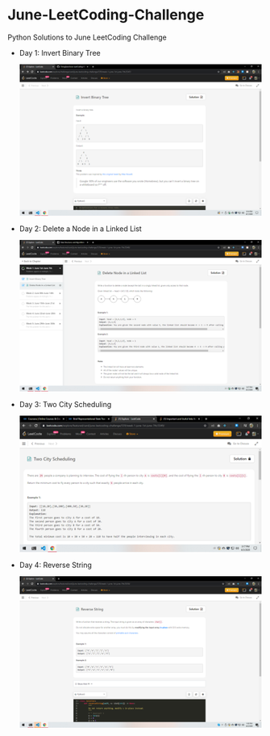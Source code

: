 # June-LeetCoding-Challenge
Python Solutions to June LeetCoding Challenge

<ul>
    <li>
            <p>Day 1: Invert Binary Tree</p>
            <img src="./questions/day1.png" alt="Day1 question">
    </li>
    <li>
            <p>Day 2: Delete a Node in a Linked List</p>
            <img src="./questions/day2.png" alt="Day2 question">
    </li>
    <li>
            <p>Day 3: Two City Scheduling</p>
            <img src="./questions/day3.png" alt="Day3 question">
    </li>
    <li>
            <p>Day 4: Reverse String</p>
            <img src="./questions/day4.png" alt="Day4 question">
    </li>
</ul>